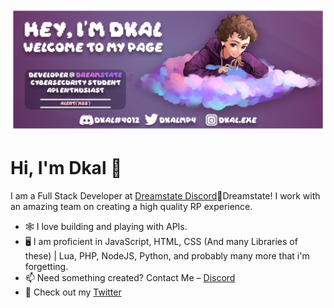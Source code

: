 ![header](https://github.com/DkalCode/DkalCode/blob/main/header.png)

# Hi, I'm Dkal 👋

I am a Full Stack Developer at [Dreamstate Discord](https://discord.gg/dreamstaterp)🔮Dreamstate! I work with an amazing team on creating a high quality RP experience.

- 🕸️ I love building and playing with APIs.
- 🖥️ I am proficient in JavaScript, HTML, CSS (And many Libraries of these) | Lua, PHP, NodeJS, Python, and probably many more that i'm forgetting.
- 📫 Need something created? Contact Me – [Discord](https://www.discordapp.com/users/421837462047031297)
- 💙 Check out my [Twitter](https://twitter.com/DkalMP4)
